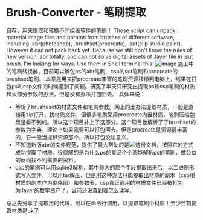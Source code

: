 # Brush-Converter - 笔刷提取
自存，用来提取和转换不同绘画软件的笔刷！
Those script can unpack material image files and params from brushes of different software, including .abr(photoshop), .brushset(procreate), .sut(clip studio paint). However it can not pack back yet. Because we still don't know the rules of new version .abr totally, and can not solve digital assets of .layer file in .sut brush. I'm looking for ways. 
Use them in Shell terminal this:
![image](https://github.com/user-attachments/assets/05da91b6-a759-4768-833c-169487428270)
施工中的笔刷转换器，目前可以解包ps的abr笔刷、csp的sut笔刷和procreate的brushset笔刷。
本意是用来把procreate丰富的笔刷资源移植到电脑上，结果在打包ps和csp文件的时候遇到了问题。研究了半天只研究出提取ps和csp笔刷的材质和大部分参数的办法，但是没有办法打包回去。
具体来说：
- 解析了brusheset的材质文件和笔刷参数。网上的土办法提取材质，一般是直接用zip打开，找材质文件，但很多笔刷采用procreate内置材质，笔刷压缩包里是看不到的。所以这个项目补上了这部分。这个项目也解析了了brushset的参数为字典，理论上如果需要可以打包回去。但是procreate是资源最丰富的，它一般当提供资源那个。所以打包没啥意义。
- 不知道新版abr的文件规范，提供了最大帮助的是![这份文档](http://fileformats.archiveteam.org/wiki/Photoshop_brush)，按照它的方式成功提取了材质。很费解的是为什么ps的竞品个个都能解析ps的笔刷，做公益的反而找不到需要的资料。
- csp的笔刷可以用sqlite3解析，其中最大的那个字段提取出来后，以二进制形式写入文件，可以用tar解压，但是用这种方法只能提取出材质的副本（csp用材质的副本作为缩略图）和参数表，csp真正调用的材质文件已经被打包为.layer的数字资产了，目前还没查到要怎么读写。
  
总之先分享了提取用的代码，可以在命令行调用，以提取笔刷中材质！至少目前提取材质是ok了

